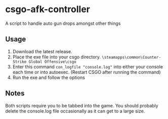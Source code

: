 # csgo-afk-controller
A script to handle auto gun drops amongst other things

## Usage
1. Download the latest release.
2. Place the exe file into your csgo directory. `\steamapps\common\Counter-Strike Global Offensive\csgo`
3. Enter this command `con_logfile "console.log"` into either your console each time or into autoexec. (Restart CSGO after running the command)
4. Run the exe and follow the options

## Notes
Both scripts require you to be tabbed into the game.
You should probably delete the console.log file occasionally as it can get to a large size.